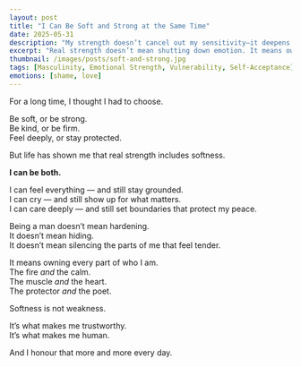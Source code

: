 ```yaml
---
layout: post
title: "I Can Be Soft and Strong at the Same Time"
date: 2025-05-31
description: "My strength doesn’t cancel out my sensitivity—it deepens it."
excerpt: "Real strength doesn’t mean shutting down emotion. It means owning both the softness and the fire within you."
thumbnail: /images/posts/soft-and-strong.jpg
tags: [Masculinity, Emotional Strength, Vulnerability, Self-Acceptance]
emotions: [shame, love]
---
```


For a long time, I thought I had to choose.

Be soft, or be strong.  
Be kind, or be firm.  
Feel deeply, or stay protected.

But life has shown me that real strength includes softness.

**I can be both.**

I can feel everything — and still stay grounded.  
I can cry — and still show up for what matters.  
I can care deeply — and still set boundaries that protect my peace.

Being a man doesn’t mean hardening.  
It doesn’t mean hiding.  
It doesn’t mean silencing the parts of me that feel tender.

It means owning every part of who I am.  
The fire *and* the calm.  
The muscle *and* the heart.  
The protector *and* the poet.

Softness is not weakness.

It’s what makes me trustworthy.  
It’s what makes me human.

And I honour that more and more every day.

